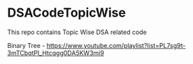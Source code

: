 # DSACodeTopicWise
This repo contains Topic Wise DSA related code

Binary Tree - https://www.youtube.com/playlist?list=PL7sg9t-3mTCbqtPl_Htcqgg0DA5KW3mi9
